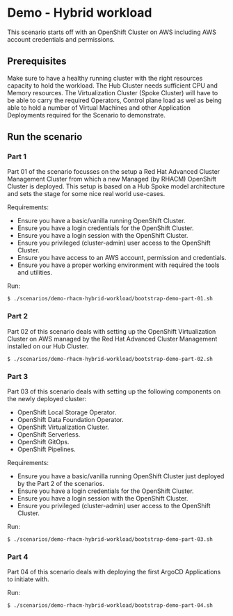 # Demo - Hybrid workload

This scenario starts off with an OpenShift Cluster on AWS including AWS account
credentials and permissions.

## Prerequisites

Make sure to have a healthy running cluster with the right resources capacity to
hold the workload. The Hub Cluster needs sufficient CPU and Memory resources.
The Virtualization Cluster (Spoke Cluster) will have to be able to carry the
required Operators, Control plane load as wel as being able to hold a number of
Virtual Machines and other Application Deployments required for the Scenario to
demonstrate.

## Run the scenario

### Part 1

Part 01 of the scenario focusses on the setup a Red
Hat Advanced Cluster Management Cluster from which a new Managed (by RHACM)
OpenShift Cluster is deployed. This setup is based on a Hub Spoke model
architecture and sets the stage for some nice real world use-cases.

Requirements:
- Ensure you have a basic/vanilla running OpenShift Cluster.
- Ensure you have a login credentials for the OpenShift Cluster.
- Ensure you have a login session with the OpenShift Cluster.
- Ensure you privileged (cluster-admin) user access to the OpenShift Cluster.
- Ensure you have access to an AWS account, permission and credentials.
- Ensure you have a proper working environment with required the tools and
  utilities.

Run:

```shell
$ ./scenarios/demo-rhacm-hybrid-workload/bootstrap-demo-part-01.sh
```

### Part 2

Part 02 of this scenario deals with setting up the OpenShift Virtualization
Cluster on AWS managed by the Red Hat Advanced Cluster Management installed on
our Hub Cluster.

```shell
$ ./scenarios/demo-rhacm-hybrid-workload/bootstrap-demo-part-02.sh
```

### Part 3

Part 03 of this scenario deals with setting up the following components on the
newly deployed cluster:
- OpenShift Local Storage Operator.
- OpenShift Data Foundation Operator.
- OpenShift Virtualization Cluster.
- OpenShift Serverless.
- OpenShift GitOps.
- OpenShift Pipelines.

Requirements:
- Ensure you have a basic/vanilla running OpenShift Cluster just deployed by the
  Part 2 of the scenarios.
- Ensure you have a login credentials for the OpenShift Cluster.
- Ensure you have a login session with the OpenShift Cluster.
- Ensure you privileged (cluster-admin) user access to the OpenShift Cluster.

Run:

```shell
$ ./scenarios/demo-rhacm-hybrid-workload/bootstrap-demo-part-03.sh
```

### Part 4

Part 04 of this scenario deals with deploying the first ArgoCD Applications to
initiate with.

Run:

```shell
$ ./scenarios/demo-rhacm-hybrid-workload/bootstrap-demo-part-04.sh
```

